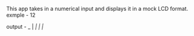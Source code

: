 This app takes in a numerical input and displays it in a mock LCD format. 
exmple - 12



output -    _
         |  _|
         | |_ 